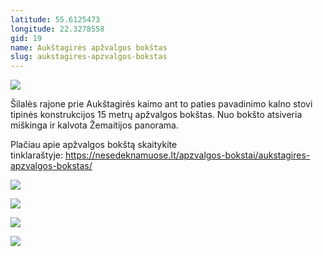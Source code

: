 ```yaml
---
latitude: 55.6125473
longitude: 22.3278558
gid: 19
name: Aukštagirės apžvalgos bokštas
slug: aukstagires-apzvalgos-bokstas
---
```

![](https://doc-0c-ag-mymaps.googleusercontent.com/untrusted/hostedimage/ihucu48q9m5s1hftel5u85tfdc/s210m0d7iog66f3nff438ov060/1641717000000/-WPmm_dsOCr8C_2Ftfdhs7CzXYdOD0wc/*/6AIsG_vYSFnOiTzJboXca0RKShK2BgeitQe65Jm9VBcC2CqKQbSNL1tgqlLiYLbBrStyel_X4EnEVdNLNcZo3CpY3M42L_MX3lonJiXMsSpBx4IIRF87vVdGZjENjPWvyxNfOq4JU22Ou6FgpRZv0M5VLTNIZutXiMt__fSxpBSctytlL0k2exdjXDD3gyxMcEg?session=0&fife)  
  
Šilalės rajone prie Aukštagirės kaimo ant to paties pavadinimo kalno stovi tipinės konstrukcijos 15 metrų apžvalgos bokštas. Nuo bokšto atsiveria miškinga ir kalvota Žemaitijos panorama.  
  
Plačiau apie apžvalgos bokštą skaitykite tinklaraštyje: https://nesedeknamuose.lt/apzvalgos-bokstai/aukstagires-apzvalgos-bokstas/  
  
![](https://doc-10-ag-mymaps.googleusercontent.com/untrusted/hostedimage/ihucu48q9m5s1hftel5u85tfdc/1tb3tvvbdpjob3fnd4omos1co8/1641717000000/-WPmm_dsOCr8C_2Ftfdhs7CzXYdOD0wc/*/6AIsG_vZ0wIJ4b8SNMozKtuSxothlbBcQz95R1ncDE6iU0Mkz30Ql3jw11Tcq11FoZ0wIB_96Mw-PgAdZSjOX8mkLl7JMIDjghiAYvnJz3zyrsAaIT09p9j8vuFV97CEOSh9gwzuuGShDjGYE9UXsrZ2Z6X5qgBU0pMvJp65hH3KMbCamY1aOGaOeMXfoexLCmw?session=0&fife)  
  
![](https://doc-00-ag-mymaps.googleusercontent.com/untrusted/hostedimage/ihucu48q9m5s1hftel5u85tfdc/qulqtlenu6ag7vuj2dgpbl13rc/1641717000000/-WPmm_dsOCr8C_2Ftfdhs7CzXYdOD0wc/*/6AIsG_vYJIGObvzOBvi4jkAhgYtx4eY1JSVqZhonjRU-IcBB2hTYsgWs7GPW6mlcr1sdVRHsmdVXohL9i3pU9tdkz6RAmmSsEOtZ5SJ9aXZ1Cl4fO60r-Wa_Jb4hJwEonuZbS7SZxf8_AHKemSzLhW6ox14y9G8KHAb7UuigVvTqcZKoGYVJj9I6sVLV5L2c_lQ?session=0&fife)  
  
![](https://doc-08-ag-mymaps.googleusercontent.com/untrusted/hostedimage/ihucu48q9m5s1hftel5u85tfdc/u7jeq6n7rmqrco4i3jlro5uor4/1641717000000/-WPmm_dsOCr8C_2Ftfdhs7CzXYdOD0wc/*/6AIsG_vajwn4S5APpKnLwlu7xgukZtTKCQoUTCQQnaGduRS4Cz-zLqhSzp89_t4jWYxmY8nxp-ixJ4tG3MZjGwJUlZnf60iIDvuzc6i7_HhST4dKQOqZf3rNg4bFxIlbDWhmpJBNXxGp1SFqUIHXtG76xT7KPFjdlmrnT_WNzCyyIOhLj5G4N52AmMYm_f_nCvQ?session=0&fife)  
  
![](https://doc-04-ag-mymaps.googleusercontent.com/untrusted/hostedimage/ihucu48q9m5s1hftel5u85tfdc/rrkffotcg9689ahuk7554k6mu8/1641717000000/-WPmm_dsOCr8C_2Ftfdhs7CzXYdOD0wc/*/6AIsG_vZjkCIoGxDhmIlbnTlgx-dJtZHiN9jaPdHnhmdq172qzEgZQeWPEh52_MyXnzVgBwdF9402nH10Ng0Gm4dZYe-JT8I6i6e1LzKqpsQMocZVnm2v3zr37fmcxjjSB7ZJXb-SiiVYijJjEI8rghHQKvIdY6_UJ8-Amos72kSED6Hu9dn6ToYanlRRl9G_wA?session=0&fife)
